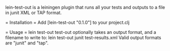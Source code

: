 lein-test-out is a leiningen plugin that runs all your tests and outputs to a file in junit XML or TAP format.

= Installation =
Add [lein-test-out "0.1.0"] to your project.clj

= Usage =
    lein test-out
test-out optionally takes an output format, and a filename to write to:
    lein test-out junit test-results.xml
Valid output formats are "junit" and "tap". 


